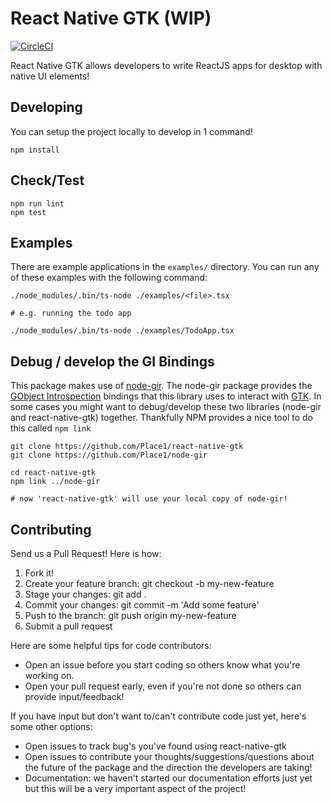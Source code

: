 # React Native GTK (WIP)
[![CircleCI](https://circleci.com/gh/Place1/react-native-gtk/tree/master.svg?style=shield)](https://circleci.com/gh/Place1/react-native-gtk/tree/master)

React Native GTK allows developers to write ReactJS apps for desktop with native UI elements!

## Developing
You can setup the project locally to develop in 1 command!
```
npm install
```

## Check/Test
```
npm run lint
npm test
```

## Examples
There are example applications in the `examples/` directory. You can run any of these examples
with the following command:
```
./node_modules/.bin/ts-node ./examples/<file>.tsx

# e.g. running the todo app

./node_modules/.bin/ts-node ./examples/TodoApp.tsx
```

## Debug / develop the GI Bindings
This package makes use of [node-gir](https://github.com/Place1/node-gir). The node-gir package provides the
[GObject Introspection](https://wiki.gnome.org/Projects/GObjectIntrospection) bindings that this library uses
to interact with [GTK](https://developer.gnome.org/gtk3/stable/). In some cases you might want to
debug/develop these two libraries (node-gir and react-native-gtk) together. Thankfully NPM provides a nice
tool to do this called `npm link`

```
git clone https://github.com/Place1/react-native-gtk
git clone https://github.com/Place1/node-gir

cd react-native-gtk
npm link ../node-gir

# now 'react-native-gtk' will use your local copy of node-gir!
```

## Contributing
Send us a Pull Request! Here is how:
1. Fork it!
2. Create your feature branch: git checkout -b my-new-feature
3. Stage your changes: git add .
3. Commit your changes: git commit -m 'Add some feature'
4. Push to the branch: git push origin my-new-feature
5. Submit a pull request

Here are some helpful tips for code contributors:
- Open an issue before you start coding so others know what you're working on.
- Open your pull request early, even if you're not done so others can provide input/feedback!

If you have input but don't want to/can't contribute code just yet, here's some other options:
- Open issues to track bug's you've found using react-native-gtk
- Open issues to contribute your thoughts/suggestions/questions about the future of the package
  and the direction the developers are taking!
- Documentation: we haven't started our documentation efforts just yet but this will be a very
  important aspect of the project!
